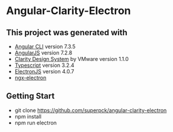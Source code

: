 # Angular-Clarity-Electron

## This project was generated with
- [Angular CLI](https://github.com/angular/angular-cli) version 7.3.5
- [AngularJS](https://angular.io/) version 7.2.8
- [Clarity Design System](https://vmware.github.io/clarity)  by VMware version 1.1.0
- [Typescript](https://www.typescriptlang.org/) version 3.2.4
- [ElectronJS](https://github.com/electron/electron) version 4.0.7
- [ngx-electron](https://github.com/ThorstenHans/ngx-electron)

## Getting Start
* git clone https://github.com/superpck/angular-clarity-electron
* npm install
* npm run electron
